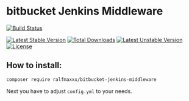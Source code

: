# bitbucket Jenkins Middleware

[![Build Status](https://travis-ci.org/ralfmaxxx/bitbucket-jenkins-middleware.svg?branch=master)](https://travis-ci.org/ralfmaxxx/bitbucket-jenkins-middleware)

[![Latest Stable Version](https://poser.pugx.org/ralfmaxxx/bitbucket-jenkins-middleware/v/stable)](https://packagist.org/packages/ralfmaxxx/bitbucket-jenkins-middleware) 
[![Total Downloads](https://poser.pugx.org/ralfmaxxx/bitbucket-jenkins-middleware/downloads)](https://packagist.org/packages/ralfmaxxx/bitbucket-jenkins-middleware) 
[![Latest Unstable Version](https://poser.pugx.org/ralfmaxxx/bitbucket-jenkins-middleware/v/unstable)](https://packagist.org/packages/ralfmaxxx/bitbucket-jenkins-middleware) 
[![License](https://poser.pugx.org/ralfmaxxx/bitbucket-jenkins-middleware/license)](https://packagist.org/packages/ralfmaxxx/bitbucket-jenkins-middleware)

## How to install:

```bash
composer require ralfmaxxx/bitbucket-jenkins-middleware
```

Next you have to adjust `config.yml` to your needs.